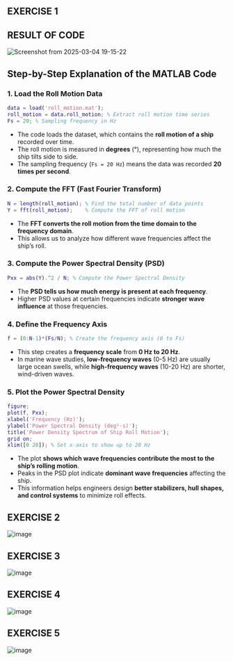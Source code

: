 ## **EXERCISE 1**

## **RESULT OF CODE**

![Screenshot from 2025-03-04 19-15-22](https://github.com/user-attachments/assets/492acd95-f805-4b08-bf46-04282ea7528f)


## **Step-by-Step Explanation of the MATLAB Code**

### **1. Load the Roll Motion Data**
```matlab
data = load('roll_motion.mat'); 
roll_motion = data.roll_motion; % Extract roll motion time series
Fs = 20; % Sampling frequency in Hz
```
- The code loads the dataset, which contains the **roll motion of a ship** recorded over time.
- The roll motion is measured in **degrees** (°), representing how much the ship tilts side to side.
- The sampling frequency (`Fs = 20 Hz`) means the data was recorded **20 times per second**.

### **2. Compute the FFT (Fast Fourier Transform)**
```matlab
N = length(roll_motion); % Find the total number of data points
Y = fft(roll_motion);    % Compute the FFT of roll motion
```
- The **FFT converts the roll motion from the time domain to the frequency domain**.
- This allows us to analyze how different wave frequencies affect the ship’s roll.

### **3. Compute the Power Spectral Density (PSD)**
```matlab
Pxx = abs(Y).^2 / N; % Compute the Power Spectral Density
```
- The **PSD tells us how much energy is present at each frequency**.
- Higher PSD values at certain frequencies indicate **stronger wave influence** at those frequencies.

### **4. Define the Frequency Axis**
```matlab
f = (0:N-1)*(Fs/N); % Create the frequency axis (0 to Fs)
```
- This step creates a **frequency scale** from **0 Hz to 20 Hz**.
- In marine wave studies, **low-frequency waves** (0-5 Hz) are usually large ocean swells, while **high-frequency waves** (10-20 Hz) are shorter, wind-driven waves.

### **5. Plot the Power Spectral Density**
```matlab
figure;
plot(f, Pxx);
xlabel('Frequency (Hz)');
ylabel('Power Spectral Density (deg²·s)');
title('Power Density Spectrum of Ship Roll Motion');
grid on;
xlim([0 20]); % Set x-axis to show up to 20 Hz
```
- The plot **shows which wave frequencies contribute the most to the ship’s rolling motion**.
- Peaks in the PSD plot indicate **dominant wave frequencies** affecting the ship.
- This information helps engineers design **better stabilizers, hull shapes, and control systems** to minimize roll effects.

## **EXERCISE 2**
![image](https://github.com/user-attachments/assets/1f75b45a-0bba-4572-9f29-ad1b6e09826c)

## **EXERCISE 3**
![image](https://github.com/user-attachments/assets/87d9974a-6acd-4abc-b5e1-727a3c5cc4fe)
## **EXERCISE 4**
![image](https://github.com/user-attachments/assets/57b5cb5d-4b40-4229-8faa-b133f92ef395)


## **EXERCISE 5**
![image](https://github.com/user-attachments/assets/11af5854-e48a-48bc-ba79-1b18b288e0a5)

